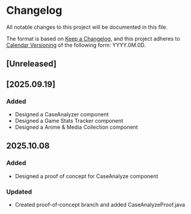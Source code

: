 # Changelog

All notable changes to this project will be documented in this file.

The format is based on [Keep a Changelog](https://keepachangelog.com/en/1.1.0/),
and this project adheres to [Calendar Versioning](https://calver.org/) of
the following form: YYYY.0M.0D.

## [Unreleased]

## [2025.09.19]

### Added

- Designed a CaseAnalyzer component
- Designed a Game Stats Tracker component
- Designed a Anime & Media Collection component

## 2025.10.08

### Added
- Designed a proof of concept for CaseAnalyze component

### Updated
- Created proof-of-concept branch and added CaseAnalyzeProof.java